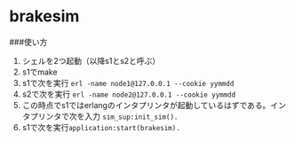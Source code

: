 brakesim
========
###使い方
1. シェルを2つ起動（以降s1とs2と呼ぶ）
2. s1でmake
3. s1で次を実行 `erl -name node1@127.0.0.1 --cookie yymmdd`
4. s2で次を実行 `erl -name node2@127.0.0.1 --cookie yymmdd`
5. この時点でs1ではerlangのインタプリンタが起動しているはずである。インタプリンタで次を入力 `sim_sup:init_sim().`
6. s1で次を実行`application:start(brakesim).`
